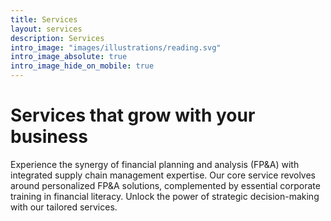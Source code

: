```yaml
---
title: Services
layout: services
description: Services
intro_image: "images/illustrations/reading.svg"
intro_image_absolute: true
intro_image_hide_on_mobile: true
---
```


# Services that grow with your business

Experience the synergy of financial planning and analysis (FP&A) with integrated supply chain management expertise. Our core service revolves around personalized FP&A solutions, complemented by essential corporate training in financial literacy. Unlock the power of strategic decision-making with our tailored services.
